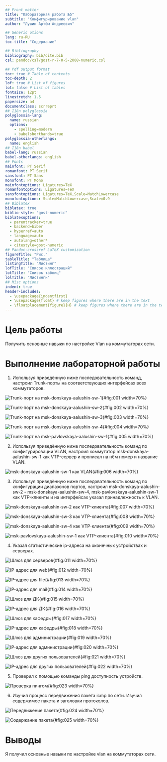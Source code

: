 ```yaml
---
## Front matter
title: "Лабораторная работа №5"
subtitle: "Конфигурирование vlan"
author: "Лушин Артём Андреевич"

## Generic otions
lang: ru-RU
toc-title: "Содержание"

## Bibliography
bibliography: bib/cite.bib
csl: pandoc/csl/gost-r-7-0-5-2008-numeric.csl

## Pdf output format
toc: true # Table of contents
toc-depth: 2
lof: true # List of figures
lot: false # List of tables
fontsize: 12pt
linestretch: 1.5
papersize: a4
documentclass: scrreprt
## I18n polyglossia
polyglossia-lang:
  name: russian
  options:
	- spelling=modern
	- babelshorthands=true
polyglossia-otherlangs:
  name: english
## I18n babel
babel-lang: russian
babel-otherlangs: english
## Fonts
mainfont: PT Serif
romanfont: PT Serif
sansfont: PT Sans
monofont: PT Mono
mainfontoptions: Ligatures=TeX
romanfontoptions: Ligatures=TeX
sansfontoptions: Ligatures=TeX,Scale=MatchLowercase
monofontoptions: Scale=MatchLowercase,Scale=0.9
## Biblatex
biblatex: true
biblio-style: "gost-numeric"
biblatexoptions:
  - parentracker=true
  - backend=biber
  - hyperref=auto
  - language=auto
  - autolang=other*
  - citestyle=gost-numeric
## Pandoc-crossref LaTeX customization
figureTitle: "Рис."
tableTitle: "Таблица"
listingTitle: "Листинг"
lofTitle: "Список иллюстраций"
lotTitle: "Список таблиц"
lolTitle: "Листинги"
## Misc options
indent: true
header-includes:
  - \usepackage{indentfirst}
  - \usepackage{float} # keep figures where there are in the text
  - \floatplacement{figure}{H} # keep figures where there are in the text
---
```


# Цель работы

Получить основные навыки по настройке Vlan на коммутаторах сети. 

# Выполнение лабораторной работы

1) Используя приведённую ниже последовательность команд, настроил Trunk-порты на соответствующих интерфейсах всех коммутаторов.

![Trunk-порт на msk-donskaya-aalushin-sw-1](/home/aalushin1/lab5/report/image/1.jpg){#fig:001 width=70%}

![Trunk-порт на msk-donskaya-aalushin-sw-2](/home/aalushin1/lab5/report/image/2.jpg){#fig:002 width=70%}

![Trunk-порт на msk-donskaya-aalushin-sw-3](/home/aalushin1/lab5/report/image/3.jpg){#fig:003 width=70%}

![Trunk-порт на msk-donskaya-aalushin-sw-4](/home/aalushin1/lab5/report/image/4.jpg){#fig:004 width=70%}

![Trunk-порт на msk-pavlovskaya-aalushin-sw-1](/home/aalushin1/lab5/report/image/5.jpg){#fig:005 width=70%}

2) Используя приведённую ниже последовательность команд по конфигурировации VLAN, настроил коммутатор msk-donskaya-aalushin-sw-1 как VTP-сервер и прописал на нём номер и название VLAN.

![msk-donskaya-aalushin-sw-1 как VLAN](/home/aalushin1/lab5/report/image/6.jpg){#fig:006 width=70%}

3) Используя приведённую ниже последовательность команд по конфигурации диапазонов портов, настроил msk-donskaya-aalushin-sw-2 - msk-donskaya-aalushin-sw-4, msk-pavlovskaya-aalushin-sw-1 как VTP-клиенты и на интерфейсах указал принадлежность к VLAN.

![msk-donskaya-aalushin-sw-2 как VTP-клиента](/home/aalushin1/lab5/report/image/7.jpg){#fig:007 width=70%}

![msk-donskaya-aalushin-sw-3 как VTP-клиента](/home/aalushin1/lab5/report/image/8.jpg){#fig:008 width=70%}

![msk-donskaya-aalushin-sw-4 как VTP-клиента](/home/aalushin1/lab5/report/image/9.jpg){#fig:009 width=70%}

![msk-pavlovskaya-aalushin-sw-1 как VTP-клиента](/home/aalushin1/lab5/report/image/10.jpg){#fig:010 width=70%}

4) Указал статистические ip-адреса на оконечных устройствах и серверах. 

![Шлюз для серверов](/home/aalushin1/lab5/report/image/11.jpg){#fig:011 width=70%}

![IP-адрес для web](/home/aalushin1/lab5/report/image/12.jpg){#fig:012 width=70%}

![IP-адрес для file](/home/aalushin1/lab5/report/image/13.jpg){#fig:013 width=70%}

![IP-адрес для mail](/home/aalushin1/lab5/report/image/14.jpg){#fig:014 width=70%}

![Шлюз для ДК](/home/aalushin1/lab5/report/image/15.jpg){#fig:015 width=70%}

![IP-адрес для ДК](/home/aalushin1/lab5/report/image/16.jpg){#fig:016 width=70%}

![Шлюз для кафедры](/home/aalushin1/lab5/report/image/17.jpg){#fig:017 width=70%}

![IP-адрес для кафедры](/home/aalushin1/lab5/report/image/18.jpg){#fig:018 width=70%}

![Шлюз для администрации](/home/aalushin1/lab5/report/image/19.jpg){#fig:019 width=70%}

![IP-адрес для администрации](/home/aalushin1/lab5/report/image/20.jpg){#fig:020 width=70%}

![Шлюз для других пользователей](/home/aalushin1/lab5/report/image/21.jpg){#fig:021 width=70%}

![IP-адрес для других пользователей](/home/aalushin1/lab5/report/image/22.jpg){#fig:022 width=70%}

5) Проверил с помощью команды ping доступность устройств.

![Проверка пингом](/home/aalushin1/lab5/report/image/23.jpg){#fig:023 width=70%}

6) Изучил процесс передвижения пакета icmp по сети. Изучил содержимое пакета и заголовки протоколов. 

![Передвижение пакета](/home/aalushin1/lab5/report/image/24.jpg){#fig:024 width=70%}

![Содержание пакета](/home/aalushin1/lab5/report/image/25.jpg){#fig:025 width=70%}

# Выводы

Я получил основные навыки по настройке vlan на коммутаторах сети.  




















